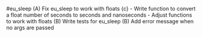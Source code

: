 
#eu_sleep
  (A) Fix eu_sleep to work with floats {c}
    - Write function to convert a float number of seconds to seconds and nanoseconds
    - Adjust functions to work with floats
  (B) Write tests for eu_sleep
  (B) Add error message when no args are passed
